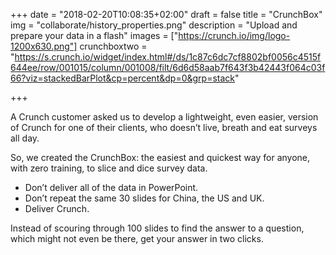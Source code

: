 +++
date = "2018-02-20T10:08:35+02:00"
draft = false
title = "CrunchBox"
img = "collaborate/history_properties.png"
description = "Upload and prepare your data in a flash"
images = ["https://crunch.io/img/logo-1200x630.png"]
crunchboxtwo = "https://s.crunch.io/widget/index.html#/ds/1c87c6dc7cf8802bf0056c4515f644ee/row/001015/column/001008/filt/6d6d58aab7f643f3b42443f064c03f66?viz=stackedBarPlot&cp=percent&dp=0&grp=stack"

+++

A Crunch customer asked us to develop a lightweight, even easier, version of Crunch for one of their clients, who doesn’t live, breath and eat surveys all day.

So, we created the CrunchBox: the easiest and quickest way for anyone, with zero training, to slice and dice survey data.

<ul>
    <li>Don’t deliver all of the data in PowerPoint. </li>
    <li>Don’t repeat the same 30 slides for China, the US and UK.</li>
    <li>Deliver Crunch.</li>
</ul>

Instead of scouring through 100 slides to find the answer to a question, which might not even be there, get your answer in two clicks.
